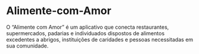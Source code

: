 # Alimente-com-Amor
O “Alimente com Amor” é um aplicativo que conecta restaurantes, supermercados, padarias e individuados dispostos de alimentos excedentes a abrigos, instituições de caridades e pessoas necessitadas em sua comunidade.
